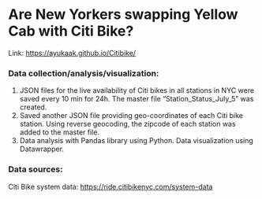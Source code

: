 # Are New Yorkers swapping Yellow Cab with Citi Bike?
Link: https://ayukaak.github.io/Citibike/

### Data collection/analysis/visualization:
1) JSON files for the live availability of Citi bikes in all stations in NYC were saved every 10 min for 24h. The master file “Station_Status_July_5” was created. <br>
2) Saved another JSON file providing geo-coordinates of each Citi bike station. Using reverse geocoding, the zipcode of each station was added to the master file. <br>
3) Data analysis with Pandas library using Python. Data visualization using Datawrapper. <br>


### Data sources:

Citi Bike system data: https://ride.citibikenyc.com/system-data
